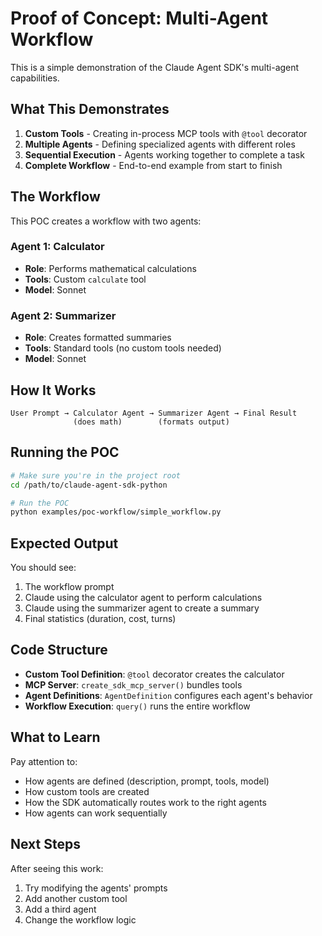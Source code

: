 # Proof of Concept: Multi-Agent Workflow

This is a simple demonstration of the Claude Agent SDK's multi-agent capabilities.

## What This Demonstrates

1. **Custom Tools** - Creating in-process MCP tools with `@tool` decorator
2. **Multiple Agents** - Defining specialized agents with different roles
3. **Sequential Execution** - Agents working together to complete a task
4. **Complete Workflow** - End-to-end example from start to finish

## The Workflow

This POC creates a workflow with two agents:

### Agent 1: Calculator
- **Role**: Performs mathematical calculations
- **Tools**: Custom `calculate` tool
- **Model**: Sonnet

### Agent 2: Summarizer
- **Role**: Creates formatted summaries
- **Tools**: Standard tools (no custom tools needed)
- **Model**: Sonnet

## How It Works

```
User Prompt → Calculator Agent → Summarizer Agent → Final Result
              (does math)        (formats output)
```

## Running the POC

```bash
# Make sure you're in the project root
cd /path/to/claude-agent-sdk-python

# Run the POC
python examples/poc-workflow/simple_workflow.py
```

## Expected Output

You should see:
1. The workflow prompt
2. Claude using the calculator agent to perform calculations
3. Claude using the summarizer agent to create a summary
4. Final statistics (duration, cost, turns)

## Code Structure

- **Custom Tool Definition**: `@tool` decorator creates the calculator
- **MCP Server**: `create_sdk_mcp_server()` bundles tools
- **Agent Definitions**: `AgentDefinition` configures each agent's behavior
- **Workflow Execution**: `query()` runs the entire workflow

## What to Learn

Pay attention to:
- How agents are defined (description, prompt, tools, model)
- How custom tools are created
- How the SDK automatically routes work to the right agents
- How agents can work sequentially

## Next Steps

After seeing this work:
1. Try modifying the agents' prompts
2. Add another custom tool
3. Add a third agent
4. Change the workflow logic
